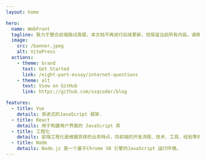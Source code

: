 ```yaml
---
layout: home

hero:
  name: WebFront
  tagline: 致力于整合前端面试真题，本文档不再进行后续更新，但保留当前所有内容。请移步 https://github.com/xsqcoder/blog 查看更多内容
  image:
    src: /banner.jpeg
    alt: VitePress
  actions:
    - theme: brand
      text: Get Started
      link: /eight-part-essay/internet-questions
    - theme: alt
      text: View on GitHub
      link: https://github.com/xsqcoder/blog

features:
  - title: Vue
    details: 渐进式的JavaScript 框架.
  - title: React
    details: 用于构建用户界面的 JavaScript 库
  - title: 工程化
    details: 前端工程化是根据具体的业务特点，将前端的开发流程、技术、工具、经验等规范化、标准化。
  - title: Node
    details: Node.js 是一个基于Chrome V8 引擎的JavaScript 运行环境。
---
```

